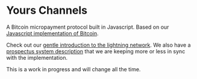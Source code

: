 # Yours Channels

A Bitcoin micropayment protocol built in Javascript. Based on our [Javascript
implementation of Bitcoin](https://github.com/yoursnetwork/yours-bitcoin).

Check out our  [gentle introduction to the lightning
network](https://github.com/yoursnetwork/yours-channels/blob/master/docs/gentle-lightning.md).
We also have a [prospectus system
description](https://github.com/yoursnetwork/yours-channels/blob/master/docs/yours-lightning.md)
that we are keeping more or less in sync with the implementation.

This is a work in progress and will change all the time.
